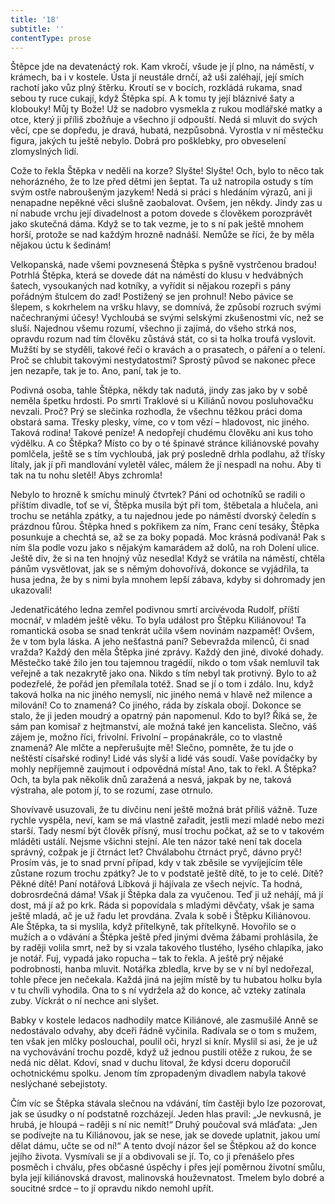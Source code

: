 ```yaml
---
title: '18'
subtitle: ''
contentType: prose
---
```


<section>

Štěpce jde na devatenáctý rok. Kam vkročí, všude je jí plno, na náměstí, v krámech, ba i v kostele. Ústa jí neustále drnčí, až uši zaléhají, její smích rachotí jako vůz plný štěrku. Kroutí se v bocích, rozkládá rukama, snad sebou ty ruce cukají, když Štěpka spí. A k tomu ty její bláznivé šaty a klobouky! Můj ty Bože! Už se nadobro vysmekla z rukou modlářské matky a otce, který ji příliš zbožňuje a všechno jí odpouští. Nedá si mluvit do svých věcí, cpe se dopředu, je dravá, hubatá, nezpůsobná. Vyrostla v ní městečku figura, jakých tu ještě nebylo. Dobrá pro pošklebky, pro obveselení zlomyslných lidí.

Cože to řekla Štěpka v neděli na korze? Slyšte! Slyšte! Och, bylo to něco tak nehorázného, že to lze před dětmi jen šeptat. Ta už natropila ostudy s tím svým ostře nabroušeným jazykem! Nedá si práci s hledáním výrazů, ani ji nenapadne nepěkné věci slušně zaobalovat. Ovšem, jen někdy. Jindy zas u ní nabude vrchu její divadelnost a potom dovede s člověkem porozprávět jako skutečná dáma. Když se to tak vezme, je to s ní pak ještě mnohem horší, protože se nad každým hrozně nadnáší. Nemůže se říci, že by měla nějakou úctu k šedinám!

Velkopanská, nade všemi povznesená Štěpka s pyšně vystrčenou bradou! Potrhlá Štěpka, která se dovede dát na náměstí do klusu v hedvábných šatech, vysoukaných nad kotníky, a vyřídit si nějakou rozepři s pány pořádným štulcem do zad! Postižený se jen prohnul! Nebo pávice se šlepem, s kokrhelem na vršku hlavy, se domnívá, že způsobí rozruch svými načechranými účesy! Vychloubá se svými selskými zkušenostmi víc, než se sluší. Najednou všemu rozumí, všechno ji zajímá, do všeho strká nos, opravdu rozum nad tím člověku zůstává stát, co si ta holka troufá vyslovit. Mužští by se styděli, takové řeči o kravách a o prasatech, o páření a o telení. Proč se chlubit takovými nestydatostmi? Sprostý původ se nakonec přece jen nezapře, tak je to. Ano, paní, tak je to.

Podivná osoba, tahle Štěpka, někdy tak nadutá, jindy zas jako by v sobě neměla špetku hrdosti. Po smrti Traklové si u Kiliánů novou posluhovačku nevzali. Proč? Prý se slečinka rozhodla, že všechnu těžkou práci doma obstará sama. Třesky plesky, víme, co v tom vězí – hladovost, nic jiného. Taková rodina! Takové peníze! A nedopřejí chudému člověku ani kus toho výdělku. A co Štěpka? Místo co by o té špinavé stránce kiliánovské povahy pomlčela, ještě se s tím vychloubá, jak prý posledně drhla podlahu, až třísky lítaly, jak jí při mandlování vyletěl válec, málem že jí nespadl na nohu. Aby ti tak na tu nohu sletěl! Abys zchromla!

Nebylo to hrozně k smíchu minulý čtvrtek? Páni od ochotníků se radili o příštím divadle, toť se ví, Štěpka musila být při tom, štěbetala a hlučela, ani trochu se netáhla zpátky, a tu najednou jede po náměstí dvorský čeledín s prázdnou fůrou. Štěpka hned s pokřikem za ním, Franc cení tesáky, Štěpka posunkuje a chechtá se, až se za boky popadá. Moc krásná podívaná! Pak s ním šla podle vozu jako s nějakým kamarádem až dolů, na roh Dolení ulice. Ještě div, že si na ten hnojný vůz nesedla! Když se vrátila na náměstí, chtěla pánům vysvětlovat, jak se s němým dohovořívá, dokonce se vyjádřila, ta husa jedna, že by s nimi byla mnohem lepší zábava, kdyby si dohromady jen ukazovali!

Jedenatřicátého ledna zemřel podivnou smrtí arcivévoda Rudolf, příští mocnář, v mladém ještě věku. To byla událost pro Štěpku Kiliánovou! Ta romantická osoba se snad tenkrát učila všem novinám nazpaměť! Ovšem, že v tom byla láska. A jeho nešťastná paní? Sebevražda milenců, či snad vražda? Každý den měla Štěpka jiné zprávy. Každý den jiné, divoké dohady. Městečko také žilo jen tou tajemnou tragédií, nikdo o tom však nemluvil tak veřejně a tak nezakrytě jako ona. Nikdo s tím nebyl tak protivný. Bylo to až podezřelé, že pořád jen přemílala totéž. Snad se jí o tom i zdálo. Inu, když taková holka na nic jiného nemyslí, nic jiného nemá v hlavě než milence a milování! Co to znamená? Co jiného, ráda by získala obojí. Dokonce se stalo, že ji jeden moudrý a opatrný pán napomenul. Kdo to byl? Říká se, že sám pan komisař z hejtmanství, ale možná také jen kancelista. Slečno, váš zájem je, možno říci, frivolní. Frivolní – propánakrále, co to vlastně znamená? Ale mlčte a nepřerušujte mě! Slečno, pomněte, že tu jde o neštěstí císařské rodiny! Lidé vás slyší a lidé vás soudí. Vaše povídačky by mohly nepříjemně zaujmout i odpovědná místa! Ano, tak to řekl. A Štěpka? Och, ta byla pak několik dnů zaražená a nesvá, jakpak by ne, taková výstraha, ale potom jí, to se rozumí, zase otrnulo.

Shovívavě usuzovali, že tu dívčinu není ještě možná brát příliš vážně. Tuze rychle vyspěla, neví, kam se má vlastně zařadit, jestli mezi mladé nebo mezi starší. Tady nesmí být člověk přísný, musí trochu počkat, až se to v takovém mláděti ustálí. Nejsme všichni stejní. Ale ten názor také není tak docela správný, cožpak je jí čtrnáct let? Chválabohu čtrnáct pryč, dávno pryč! Prosím vás, je to snad první případ, kdy v tak zběsile se vyvíjejícím těle zůstane rozum trochu zpátky? Je to v podstatě ještě dítě, to je to celé. Dítě? Pěkné dítě! Paní notářová Líbková ji hájívala ze všech nejvíc. Ta hodná, dobrosrdečná dáma! Však jí Štěpka dala za vyučenou. Teď ji už nehájí, má jí dost, má jí až po krk. Ráda si popovídala s mladými děvčaty, však je sama ještě mladá, ač je už řadu let provdána. Zvala k sobě i Štěpku Kiliánovou. Ale Štěpka, ta si myslila, když přítelkyně, tak přítelkyně. Hovořilo se o mužích a o vdávání a Štěpka ještě před jinými dvěma žábami prohlásila, že by raději volila smrt, než by si vzala takového tlustého, lysého chlapíka, jako je notář. Fuj, vypadá jako ropucha – tak to řekla. A ještě prý nějaké podrobnosti, hanba mluvit. Notářka zbledla, krve by se v ní byl nedořezal, tohle přece jen nečekala. Každá jiná na jejím místě by tu hubatou holku byla v tu chvíli vyhodila. Ona to s ní vydržela až do konce, ač vzteky zatínala zuby. Víckrát o ní nechce ani slyšet.

Babky v kostele ledacos nadhodily matce Kiliánové, ale zasmušilé Anně se nedostávalo odvahy, aby dceři řádně vyčinila. Radívala se o tom s mužem, ten však jen mlčky poslouchal, poulil oči, hryzl si knír. Myslil si asi, že je už na vychovávání trochu pozdě, když už jednou pustili otěže z rukou, že se nedá nic dělat. Kdoví, snad v duchu litoval, že kdysi dceru doporučil ochotnickému spolku. Jenom tím zpropadeným divadlem nabyla takové neslýchané sebejistoty.

Čím víc se Štěpka stávala slečnou na vdávání, tím častěji bylo lze pozorovat, jak se úsudky o ní podstatně rozcházejí. Jeden hlas pravil: „Je nevkusná, je hrubá, je hloupá – raději s ní nic nemít!“ Druhý poučoval svá mláďata: „Jen se podívejte na tu Kiliánovou, jak se nese, jak se dovede uplatnit, jakou umí dělat dámu, učte se od ní!“ A tento dvojí názor šel se Štěpkou až do konce jejího života. Vysmívali se jí a obdivovali se jí. To, co ji přenášelo přes posměch i chválu, přes občasné úspěchy i přes její poměrnou životní smůlu, byla její kiliánovská dravost, malinovská houževnatost. Tmelem bylo dobré a soucitné srdce – to jí opravdu nikdo nemohl upřít.

</section>
